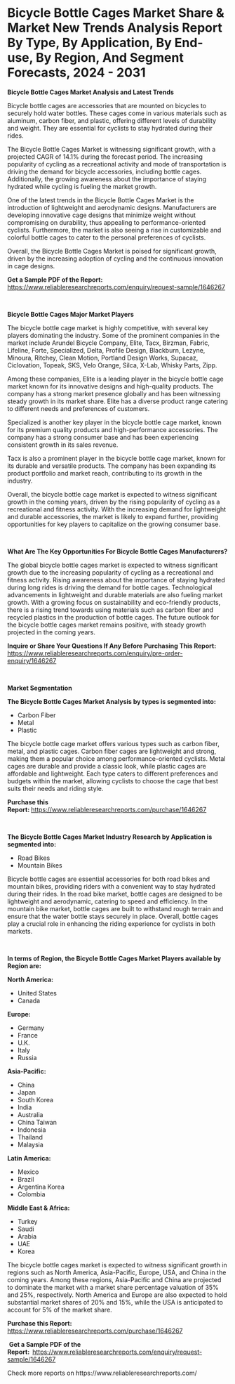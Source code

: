 <p><h1>Bicycle Bottle Cages Market Share & Market New Trends Analysis Report By Type, By Application, By End-use, By Region, And Segment Forecasts, 2024 - 2031</h1></p><p><strong>Bicycle Bottle Cages Market Analysis and Latest Trends</strong></p>
<p><p>Bicycle bottle cages are accessories that are mounted on bicycles to securely hold water bottles. These cages come in various materials such as aluminum, carbon fiber, and plastic, offering different levels of durability and weight. They are essential for cyclists to stay hydrated during their rides.</p><p>The Bicycle Bottle Cages Market is witnessing significant growth, with a projected CAGR of 14.1% during the forecast period. The increasing popularity of cycling as a recreational activity and mode of transportation is driving the demand for bicycle accessories, including bottle cages. Additionally, the growing awareness about the importance of staying hydrated while cycling is fueling the market growth.</p><p>One of the latest trends in the Bicycle Bottle Cages Market is the introduction of lightweight and aerodynamic designs. Manufacturers are developing innovative cage designs that minimize weight without compromising on durability, thus appealing to performance-oriented cyclists. Furthermore, the market is also seeing a rise in customizable and colorful bottle cages to cater to the personal preferences of cyclists.</p><p>Overall, the Bicycle Bottle Cages Market is poised for significant growth, driven by the increasing adoption of cycling and the continuous innovation in cage designs.</p></p>
<p><strong>Get a Sample PDF of the Report:&nbsp;</strong> <a href="https://www.reliableresearchreports.com/enquiry/request-sample/1646267">https://www.reliableresearchreports.com/enquiry/request-sample/1646267</a></p>
<p>&nbsp;</p>
<p><strong>Bicycle Bottle Cages Major Market Players</strong></p>
<p><p>The bicycle bottle cage market is highly competitive, with several key players dominating the industry. Some of the prominent companies in the market include Arundel Bicycle Company, Elite, Tacx, Birzman, Fabric, Lifeline, Forte, Specialized, Delta, Profile Design, Blackburn, Lezyne, Minoura, Ritchey, Clean Motion, Portland Design Works, Supacaz, Ciclovation, Topeak, SKS, Velo Orange, Silca, X-Lab, Whisky Parts, Zipp.</p><p>Among these companies, Elite is a leading player in the bicycle bottle cage market known for its innovative designs and high-quality products. The company has a strong market presence globally and has been witnessing steady growth in its market share. Elite has a diverse product range catering to different needs and preferences of customers.</p><p>Specialized is another key player in the bicycle bottle cage market, known for its premium quality products and high-performance accessories. The company has a strong consumer base and has been experiencing consistent growth in its sales revenue.</p><p>Tacx is also a prominent player in the bicycle bottle cage market, known for its durable and versatile products. The company has been expanding its product portfolio and market reach, contributing to its growth in the industry.</p><p>Overall, the bicycle bottle cage market is expected to witness significant growth in the coming years, driven by the rising popularity of cycling as a recreational and fitness activity. With the increasing demand for lightweight and durable accessories, the market is likely to expand further, providing opportunities for key players to capitalize on the growing consumer base.</p></p>
<p>&nbsp;</p>
<p><strong>What Are The Key Opportunities For Bicycle Bottle Cages Manufacturers?</strong></p>
<p><p>The global bicycle bottle cages market is expected to witness significant growth due to the increasing popularity of cycling as a recreational and fitness activity. Rising awareness about the importance of staying hydrated during long rides is driving the demand for bottle cages. Technological advancements in lightweight and durable materials are also fueling market growth. With a growing focus on sustainability and eco-friendly products, there is a rising trend towards using materials such as carbon fiber and recycled plastics in the production of bottle cages. The future outlook for the bicycle bottle cages market remains positive, with steady growth projected in the coming years.</p></p>
<p><strong>Inquire or Share Your Questions If Any Before Purchasing This Report:</strong> <a href="https://www.reliableresearchreports.com/enquiry/pre-order-enquiry/1646267">https://www.reliableresearchreports.com/enquiry/pre-order-enquiry/1646267</a></p>
<p>&nbsp;</p>
<p><strong>Market Segmentation</strong></p>
<p><strong>The Bicycle Bottle Cages Market Analysis by types is segmented into:</strong></p>
<p><ul><li>Carbon Fiber</li><li>Metal</li><li>Plastic</li></ul></p>
<p><p>The bicycle bottle cage market offers various types such as carbon fiber, metal, and plastic cages. Carbon fiber cages are lightweight and strong, making them a popular choice among performance-oriented cyclists. Metal cages are durable and provide a classic look, while plastic cages are affordable and lightweight. Each type caters to different preferences and budgets within the market, allowing cyclists to choose the cage that best suits their needs and riding style.</p></p>
<p><strong>Purchase this Report:&nbsp;</strong><a href="https://www.reliableresearchreports.com/purchase/1646267">https://www.reliableresearchreports.com/purchase/1646267</a></p>
<p>&nbsp;</p>
<p><strong>The Bicycle Bottle Cages Market Industry Research by Application is segmented into:</strong></p>
<p><ul><li>Road Bikes</li><li>Mountain Bikes</li></ul></p>
<p><p>Bicycle bottle cages are essential accessories for both road bikes and mountain bikes, providing riders with a convenient way to stay hydrated during their rides. In the road bike market, bottle cages are designed to be lightweight and aerodynamic, catering to speed and efficiency. In the mountain bike market, bottle cages are built to withstand rough terrain and ensure that the water bottle stays securely in place. Overall, bottle cages play a crucial role in enhancing the riding experience for cyclists in both markets.</p></p>
<p>&nbsp;</p>
<p><strong>In terms of Region, the Bicycle Bottle Cages Market Players available by Region are:</strong></p>
<p>
    <p> <strong> North America: </strong>
        <ul>
            <li>United States</li>
            <li>Canada</li>
        </ul>
        </p> 
    <p> <strong> Europe: </strong>
        <ul>
            <li>Germany</li>
            <li>France</li>
            <li>U.K.</li>
            <li>Italy</li>
            <li>Russia</li>
        </ul>
        </p> 
    <p> <strong> Asia-Pacific: </strong>
        <ul>
            <li>China</li>
            <li>Japan</li>
            <li>South Korea</li>
            <li>India</li>
            <li>Australia</li>
            <li>China Taiwan</li>
            <li>Indonesia</li>
            <li>Thailand</li>
            <li>Malaysia</li>
        </ul>
        </p> 
    <p> <strong> Latin America: </strong>
        <ul>
            <li>Mexico</li>
            <li>Brazil</li>
            <li>Argentina Korea</li>
            <li>Colombia</li>
        </ul>
        </p> 
    <p> <strong> Middle East & Africa: </strong>
        <ul>
            <li>Turkey</li>
            <li>Saudi</li>
            <li>Arabia</li>
            <li>UAE</li>
            <li>Korea</li>
        </ul>
    </p>
    </p>
<p><p>The bicycle bottle cages market is expected to witness significant growth in regions such as North America, Asia-Pacific, Europe, USA, and China in the coming years. Among these regions, Asia-Pacific and China are projected to dominate the market with a market share percentage valuation of 35% and 25%, respectively. North America and Europe are also expected to hold substantial market shares of 20% and 15%, while the USA is anticipated to account for 5% of the market share.</p></p>
<p><strong>Purchase this Report: </strong><a href="https://www.reliableresearchreports.com/purchase/1646267">https://www.reliableresearchreports.com/purchase/1646267</a></p>
<p>&nbsp;<strong>Get a Sample PDF of the Report:&nbsp;&nbsp;</strong><a href="https://www.reliableresearchreports.com/enquiry/request-sample/1646267">https://www.reliableresearchreports.com/enquiry/request-sample/1646267</a></p>
<p><strong></strong></p>
<p>Check more reports on https://www.reliableresearchreports.com/</p>